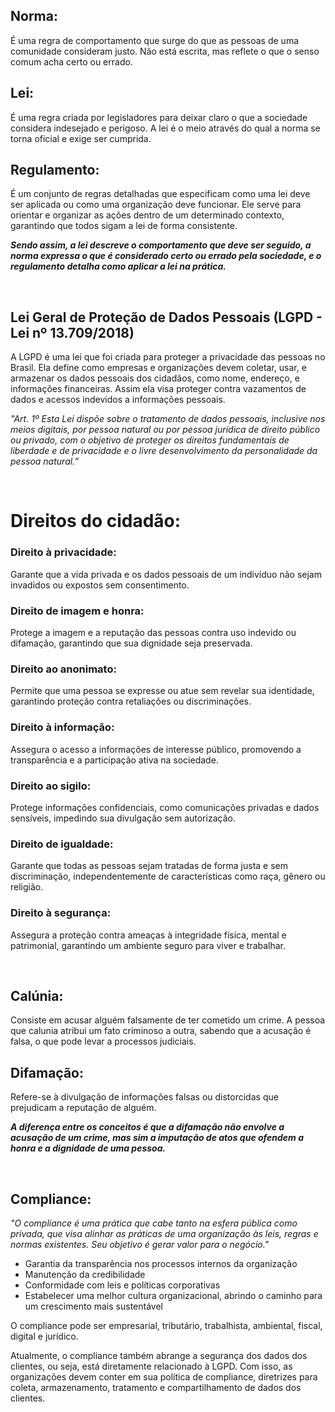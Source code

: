 ## Norma: 
É uma regra de comportamento que surge do que as pessoas de uma comunidade consideram justo. Não está escrita, mas reflete o que o senso comum acha certo ou errado.

## Lei: 
É uma regra criada por legisladores para deixar claro o que a sociedade considera indesejado e perigoso. A lei é o meio através do qual a norma se torna oficial e exige ser cumprida.

## Regulamento: 
É um conjunto de regras detalhadas que especificam como uma lei deve ser aplicada ou como uma organização deve funcionar. Ele serve para orientar e organizar as ações dentro de um determinado contexto, garantindo que todos sigam a lei de forma consistente.  



***Sendo assim, a lei descreve o comportamento que deve ser seguido, a norma expressa o que é considerado certo ou errado pela sociedade, e o regulamento detalha como aplicar a lei na prática.***  


<br>

## Lei Geral de Proteção de Dados Pessoais (LGPD - Lei nº 13.709/2018)
A LGPD é uma lei que foi criada para proteger a privacidade das pessoas no Brasil. Ela define como empresas e organizações devem coletar, usar, e armazenar os dados pessoais dos cidadãos, como nome, endereço, e informações financeiras. Assim ela visa proteger contra vazamentos de dados e acessos indevidos a informações pessoais.

_"Art. 1º Esta Lei dispõe sobre o tratamento de dados pessoais, inclusive nos meios digitais, por pessoa natural ou por pessoa jurídica de direito público ou privado, com o objetivo de proteger os direitos fundamentais de liberdade e de privacidade e o livre desenvolvimento da personalidade da pessoa natural.”_


<br>

# Direitos do cidadão:

### Direito à privacidade:
Garante que a vida privada e os dados pessoais de um indivíduo não sejam invadidos ou expostos sem consentimento.

### Direito de imagem e honra: 
Protege a imagem e a reputação das pessoas contra uso indevido ou difamação, garantindo que sua dignidade seja preservada.

### Direito ao anonimato: 
Permite que uma pessoa se expresse ou atue sem revelar sua identidade, garantindo proteção contra retaliações ou discriminações.

### Direito à informação: 
Assegura o acesso a informações de interesse público, promovendo a transparência e a participação ativa na sociedade.

### Direito ao sigilo: 
Protege informações confidenciais, como comunicações privadas e dados sensíveis, impedindo sua divulgação sem autorização.

### Direito de igualdade: 
Garante que todas as pessoas sejam tratadas de forma justa e sem discriminação, independentemente de características como raça, gênero ou religião.

### Direito à segurança: 
Assegura a proteção contra ameaças à integridade física, mental e patrimonial, garantindo um ambiente seguro para viver e trabalhar.

<br>

## Calúnia: 
Consiste em acusar alguém falsamente de ter cometido um crime. A pessoa que calunia atribui um fato criminoso a outra, sabendo que a acusação é falsa, o que pode levar a processos judiciais.

## Difamação: 
Refere-se à divulgação de informações falsas ou distorcidas que prejudicam a reputação de alguém. 

***A diferença entre os conceitos é que a difamação não envolve a acusação de um crime, mas sim a imputação de atos que ofendem a honra e a dignidade de uma pessoa.***

<br>

## Compliance:
_"O compliance é uma prática que cabe tanto na esfera pública como privada, que visa alinhar as práticas de uma organização às leis, regras e normas existentes. Seu objetivo é gerar valor para o negócio."_

- Garantia da transparência nos processos internos da organização
- Manutenção da credibilidade
- Conformidade com leis e políticas corporativas
- Estabelecer uma melhor cultura organizacional, abrindo o caminho para um crescimento mais sustentável

O compliance pode ser empresarial, tributário, trabalhista, ambiental, fiscal, digital e jurídico.

Atualmente, o compliance também abrange a segurança dos dados dos clientes, ou seja, está diretamente relacionado à LGPD. Com isso, as organizações devem conter em sua política de compliance, diretrizes para coleta, armazenamento, tratamento e compartilhamento de dados dos clientes.

